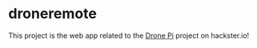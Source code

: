 # droneremote

This project is the web app related to the [Drone Pi](https://www.hackster.io/frank802/drone-pi-a-windows-10-raspberry-pi-4g-drone-74be94) project on hackster.io!
